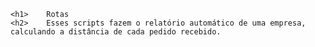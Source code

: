 	<h1>	Rotas
	<h2>	Esses scripts fazem o relatório automático de uma empresa, calculando a distância de cada pedido recebido.


